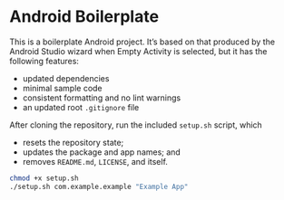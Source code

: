 # Android Boilerplate

This is a boilerplate Android project. It’s based on that produced by the Android Studio wizard when
Empty Activity is selected, but it has the following features:

- updated dependencies
- minimal sample code
- consistent formatting and no lint warnings
- an updated root `.gitignore` file

After cloning the repository, run the included `setup.sh` script, which

- resets the repository state;
- updates the package and app names; and
- removes `README.md`, `LICENSE`, and itself.

```sh
chmod +x setup.sh
./setup.sh com.example.example "Example App"
```
